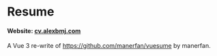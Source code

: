 # Resume

#### Website: [cv.alexbmj.com](https://cv.alexbmj.com)

A Vue 3 re-write of https://github.com/manerfan/vuesume by manerfan.
